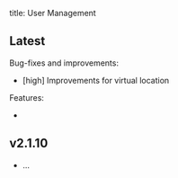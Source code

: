 title: User Management

## Latest
Bug-fixes and improvements:

- [high] Improvements for virtual location

Features:

- 


## v2.1.10

- ...
